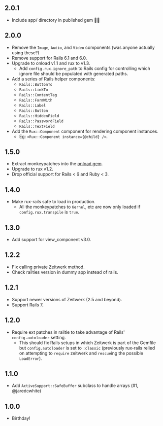 ## 2.0.1
* Include app/ directory in published gem 🤦‍♂️

## 2.0.0
* Remove the `Image`, `Audio`, and `Video` components (was anyone actually using these?)
* Remove support for Rails 6.1 and 6.0.
* Upgrade to onload v1.1 and rux to v1.3.
  - Add `config.rux.ignore_path` to Rails config for controlling which ignore file should be populated with generated paths.
* Add a series of Rails helper components:
  - `Rails::ButtonTo`
  - `Rails::LinkTo`
  - `Rails::ContentTag`
  - `Rails::FormWith`
  - `Rails::Label`
  - `Rails::Button`
  - `Rails::HiddenField`
  - `Rails::PasswordField`
  - `Rails::TextField`
* Add the `Rux::Component` component for rendering component instances.
  - Eg: `<Rux::Component instance={@child} />`.

## 1.5.0
* Extract monkeypatches into the [onload gem](https://github.com/camertron/onload).
* Upgrade to rux v1.2.
* Drop official support for Rails < 6 and Ruby < 3.

## 1.4.0
* Make rux-rails safe to load in production.
  - All the monkeypatches to `Kernel`, etc are now only loaded if `config.rux.transpile` is `true`.

## 1.3.0
* Add support for view_component v3.0.

## 1.2.2
* Fix calling private Zeitwerk method.
* Check railties version in dummy app instead of rails.

## 1.2.1
* Support newer versions of Zeitwerk (2.5 and beyond).
* Support Rails 7.

## 1.2.0
* Require ext patches in railtie to take advantage of Rails' `config.autoloader` setting.
  - This should fix Rails setups in which Zeitwerk is part of the Gemfile but `config.autoloader` is set to `:classic` (previously rux-rails relied on attempting to `require` zeitwerk and `rescue`ing the possible `LoadError`).

## 1.1.0
* Add `ActiveSupport::SafeBuffer` subclass to handle arrays (#1, @jaredcwhite)

## 1.0.0
* Birthday!
